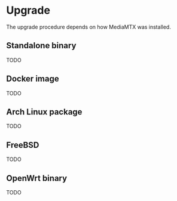 # Upgrade

The upgrade procedure depends on how MediaMTX was installed.

## Standalone binary

TODO

## Docker image

TODO

## Arch Linux package

TODO

## FreeBSD

TODO

## OpenWrt binary

TODO
